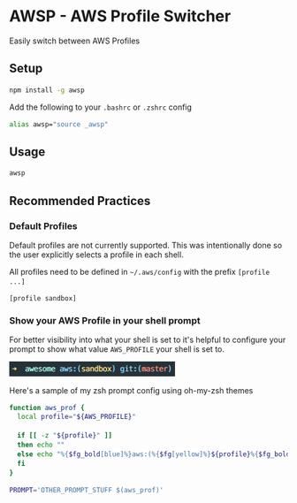 # AWSP - AWS Profile Switcher

Easily switch between AWS Profiles

## Setup

```sh
npm install -g awsp
```

Add the following to your `.bashrc` or `.zshrc` config
```sh
alias awsp="source _awsp"
```

## Usage
```sh
awsp
```

## Recommended Practices

### Default Profiles
Default profiles are not currently supported. This was intentionally done so the user explicitly selects a profile in each shell.

All profiles need to be defined in `~/.aws/config` with the prefix `[profile ...]`

```
[profile sandbox]
```

### Show your AWS Profile in your shell prompt
For better visibility into what your shell is set to it's helpful to configure your prompt to show what value `AWS_PROFILE` your shell is set to.

<img src="screenshot.png" width="300">

Here's a sample of my zsh prompt config using oh-my-zsh themes

```sh
function aws_prof {
  local profile="${AWS_PROFILE}"

  if [[ -z "${profile}" ]]
  then echo ""
  else echo "%{$fg_bold[blue]%}aws:(%{$fg[yellow]%}${profile}%{$fg_bold[blue]%})%{$reset_color%} "
  fi
}
```

```sh
PROMPT='OTHER_PROMPT_STUFF $(aws_prof)'
```